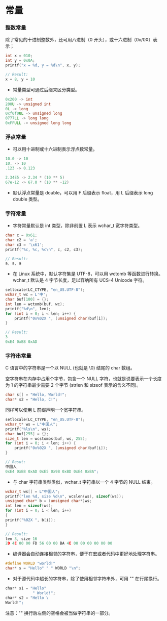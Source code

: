 常量
===

### 整数常量

除了常见的十进制整数外，还可用八进制（0 开头），或十六进制（0x/0X）表示；

```c
int x = 010;
int y = 0x0A;
printf("x = %d, y = %d\n", x, y);

// Result:
x = 8, y = 10
```

- 常量类型可通过后缀来区分类型。

```c
0x200 -> int
200U -> unsigned int
0L -> long
0xf0f0UL -> unsigned long
0777LL -> long long
0xFFULL -> unsigned long long
```

### 浮点常量

- 可以用十进制或十六进制表示浮点数常量。

```c
10.0 -> 10
10. -> 10
.123 -> 0.123

2.34E5 -> 2.34 * (10 ** 5)
67e-12 -> 67.0 * (10 ** -12)
```

- 默认浮点常量是 double，可以用 F 后缀表示 float，用 L 后缀表示 long double 类型。

### 字符常量

- 字符常量默认是 int 类型，除非前置 L 表示 wchar_t 宽字符类型。

```c
char c = 0x61;
char c2 = 'a';
char c3 = '\x61';
printf("%c, %c, %c\n", c, c2, c3);

// Result:
a, a, a
```

- 在 Linux 系统中，默认字符集是 UTF-8，可以用 wctomb 等函数进行转换。
wchar_t 默认是 4 字节长度，足以容纳所有 UCS-4 Unicode 字符。

```c
setlocale(LC_CTYPE, "en_US.UTF-8");
wchar_t wc = L'中';
char buf[100] = {};
int len = wctomb(buf, wc);
printf("%d\n", len);
for (int i = 0; i < len; i++) {
    printf("0x%02X ", (unsigned char)buf[i]);
}

// Result:
3
0xE4 0xB8 0xAD
```

### 字符串常量

C 语言中的字符串是一个以 NULL (也就是 \0) 结尾的 char 数组。

空字符串在内存中占用个字节，包含一个 NULL 字符，也就是说要表示一个长度为 1 的字符串最少需要 2 个字节 (strlen 和 sizeof 表示的含义不同)。

```c
char s[] = "Hello, World!";
char* s2 = "Hello, C!";
```

同样可以使用 L 前缀声明一个宽字符串。

```c
setlocale(LC_CTYPE, "en_US.UTF-8");
wchar_t* ws = L"中国人";
printf("%ls\n", ws);
char buf[255] = {};
size_t len = wcstombs(buf, ws, 255);
for (int i = 0; i < len; i++) {
    printf("0x%02X ", (unsigned char)buf[i]);
}

// Resut:
中国人
0xE4 0xB8 0xAD 0xE5 0x9B 0xBD 0xE4 0xBA";
```

- 与 char 字符串类型类似，wchar_t 字符串以一个 4 字节的 NULL 结束。

```c
wchar_t ws[] = L"中国人";
printf("len %d, size %d\n", wcslen(ws), sizeof(ws));
unsigned char* b = (unsigned char*)ws;
int len = sizeof(ws);
for (int i = 0; i < len; i++) 
{
printf("%02X ", b[i]);
}

// Result:
len 3, size 16
2D 4E 00 00 FD 56 00 00 BA 4E 00 00 00 00 00 00 
```

- 编译器会自动连接相邻的字符串，便于在宏或者代码中更好地处理字符串。

```c
#define WORLD "world!"
char* s = "Hello" " " WORLD "\n";
```

- 对于源代码中超长的字符串，除了使用相邻字符串外，可用 "\" 在行尾换行。

```a
char* s1 = "Hello"
            " World!";
char* s2 = "Hello \
World!";
```
注意："\" 换行后左侧的空格会被当做字符串的一部分。
